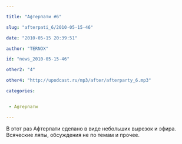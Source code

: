 ```yaml
---

title: "Афтерпати #6"

slug: "afterpati_6/2010-05-15-46"

date: "2010-05-15 20:39:51"

author: "TERNOX"

id: "news_2010-05-15-46"

other2: "4"

other4: "http://upodcast.ru/mp3/after/afterparty_6.mp3"

categories:


 - Афтерпати

---
```

В этот раз Афтерпати сделано в виде небольших вырезок и эфира. Всяческие ляпы, обсуждения не по темам и прочее.